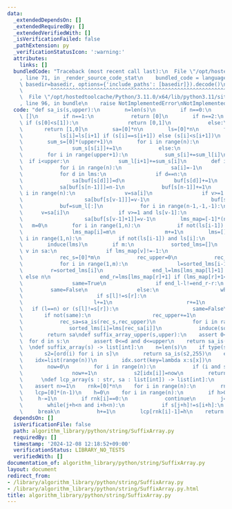 ```yaml
---
data:
  _extendedDependsOn: []
  _extendedRequiredBy: []
  _extendedVerifiedWith: []
  _isVerificationFailed: false
  _pathExtension: py
  _verificationStatusIcon: ':warning:'
  attributes:
    links: []
  bundledCode: "Traceback (most recent call last):\n  File \"/opt/hostedtoolcache/Python/3.11.0/x64/lib/python3.11/site-packages/onlinejudge_verify/documentation/build.py\"\
    , line 71, in _render_source_code_stat\n    bundled_code = language.bundle(stat.path,\
    \ basedir=basedir, options={'include_paths': [basedir]}).decode()\n          \
    \         ^^^^^^^^^^^^^^^^^^^^^^^^^^^^^^^^^^^^^^^^^^^^^^^^^^^^^^^^^^^^^^^^^^^^^^^^^^^^^^^^^\n\
    \  File \"/opt/hostedtoolcache/Python/3.11.0/x64/lib/python3.11/site-packages/onlinejudge_verify/languages/python.py\"\
    , line 96, in bundle\n    raise NotImplementedError\nNotImplementedError\n"
  code: "def sa_is(s,upper):\n        n=len(s)\n        if n==0:\n            return\
    \ []\n        if n==1:\n            return [0]\n        if n==2:\n           \
    \ if (s[0]<s[1]):\n                return [0,1]\n            else:\n         \
    \       return [1,0]\n        sa=[0]*n\n        ls=[0]*n\n        for i in range(n-2,-1,-1):\n\
    \            ls[i]=ls[i+1] if (s[i]==s[i+1]) else (s[i]<s[i+1])\n        sum_l=[0]*(upper+1)\n\
    \        sum_s=[0]*(upper+1)\n        for i in range(n):\n            if not(ls[i]):\n\
    \                sum_s[s[i]]+=1\n            else:\n                sum_l[s[i]+1]+=1\n\
    \        for i in range(upper+1):\n            sum_s[i]+=sum_l[i]\n          \
    \  if i<upper:\n                sum_l[i+1]+=sum_s[i]\n        def induce(lms):\n\
    \            for i in range(n):\n                sa[i]=-1\n            buf=sum_s[:]\n\
    \            for d in lms:\n                if d==n:\n                    continue\n\
    \                sa[buf[s[d]]]=d\n                buf[s[d]]+=1\n            buf=sum_l[:]\n\
    \            sa[buf[s[n-1]]]=n-1\n            buf[s[n-1]]+=1\n            for\
    \ i in range(n):\n                v=sa[i]\n                if v>=1 and not(ls[v-1]):\n\
    \                    sa[buf[s[v-1]]]=v-1\n                    buf[s[v-1]]+=1\n\
    \            buf=sum_l[:]\n            for i in range(n-1,-1,-1):\n          \
    \      v=sa[i]\n                if v>=1 and ls[v-1]:\n                    buf[s[v-1]+1]-=1\n\
    \                    sa[buf[s[v-1]+1]]=v-1\n        lms_map=[-1]*(n+1)\n     \
    \   m=0\n        for i in range(1,n):\n            if not(ls[i-1]) and ls[i]:\n\
    \                lms_map[i]=m\n                m+=1\n        lms=[]\n        for\
    \ i in range(1,n):\n            if not(ls[i-1]) and ls[i]:\n                lms.append(i)\n\
    \        induce(lms)\n        if m:\n            sorted_lms=[]\n            for\
    \ v in sa:\n                if lms_map[v]!=-1:\n                    sorted_lms.append(v)\n\
    \            rec_s=[0]*m\n            rec_upper=0\n            rec_s[lms_map[sorted_lms[0]]]=0\n\
    \            for i in range(1,m):\n                l=sorted_lms[i-1]\n       \
    \         r=sorted_lms[i]\n                end_l=lms[lms_map[l]+1] if (lms_map[l]+1<m)\
    \ else n\n                end_r=lms[lms_map[r]+1] if (lms_map[r]+1<m) else n\n\
    \                same=True\n                if end_l-l!=end_r-r:\n           \
    \         same=False\n                else:\n                    while(l<end_l):\n\
    \                        if s[l]!=s[r]:\n                            break\n \
    \                       l+=1\n                        r+=1\n                 \
    \   if (l==n) or (s[l]!=s[r]):\n                        same=False\n         \
    \       if not(same):\n                    rec_upper+=1\n                rec_s[lms_map[sorted_lms[i]]]=rec_upper\n\
    \            rec_sa=sa_is(rec_s,rec_upper)\n            for i in range(m):\n \
    \               sorted_lms[i]=lms[rec_sa[i]]\n            induce(sorted_lms)\n\
    \        return sa\ndef suffix_array_upper(s,upper):\n    assert 0<=upper\n  \
    \  for d in s:\n        assert 0<=d and d<=upper\n    return sa_is(s,upper)\n\
    \  \ndef suffix_array(s) -> list[int]:\n    n=len(s)\n    if type(s)==str:\n \
    \       s2=[ord(i) for i in s]\n        return sa_is(s2,255)\n    else:\n    \
    \    idx=list(range(n))\n        idx.sort(key=lambda x:s[x])\n        s2=[0]*n\n\
    \        now=0\n        for i in range(n):\n            if (i and s[idx[i-1]]!=s[idx[i]]):\n\
    \                now+=1\n            s2[idx[i]]=now\n        return sa_is(s2,now)\n\
    \      \ndef lcp_array(s : str, sa : list[int]) -> list[int]:\n    n=len(s)\n\
    \    assert n>=1\n    rnk=[0]*n\n    for i in range(n):\n        rnk[sa[i]]=i\n\
    \    lcp=[0]*(n-1)\n    h=0\n    for i in range(n):\n        if h>0:\n       \
    \     h-=1\n        if rnk[i]==0:\n            continue\n        j=sa[rnk[i]-1]\n\
    \        while(j+h<n and i+h<n):\n            if s[j+h]!=s[i+h]:\n           \
    \     break\n            h+=1\n        lcp[rnk[i]-1]=h\n    return lcp"
  dependsOn: []
  isVerificationFile: false
  path: algorithm_library/python/string/SuffixArray.py
  requiredBy: []
  timestamp: '2024-12-08 12:18:52+09:00'
  verificationStatus: LIBRARY_NO_TESTS
  verifiedWith: []
documentation_of: algorithm_library/python/string/SuffixArray.py
layout: document
redirect_from:
- /library/algorithm_library/python/string/SuffixArray.py
- /library/algorithm_library/python/string/SuffixArray.py.html
title: algorithm_library/python/string/SuffixArray.py
---
```

